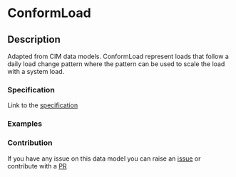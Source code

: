 # ConformLoad

## Description 

Adapted from CIM data models. ConformLoad represent loads that follow a daily load change pattern where the pattern can be used to scale the load with a system load.
### Specification

Link to the [specification](https://smart-data-models.github.io/dataModel.EnergyCIM/ConformLoad/doc/spec.md)
### Examples
### Contribution

 If you have any issue on this data model you can raise an [issue](https://github.com/smart-data-models/dataModel.EnergyCIM/issues)  or contribute with a [PR](https://github.com/smart-data-models/dataModel.EnergyCIM/pulls)